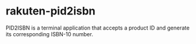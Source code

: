 # rakuten-pid2isbn
PID2ISBN is a terminal application that accepts a product ID and generate its corresponding ISBN-10 number.

